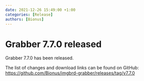 ```yaml
---
date: 2021-12-26 15:49:00 +1:00
categories: [Release]
authors: [Bionus]
---
```



# Grabber 7.7.0 released

Grabber 7.7.0 has been released.

The list of changes and download links can be found on GitHub:  
<https://github.com/Bionus/imgbrd-grabber/releases/tag/v7.7.0>